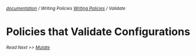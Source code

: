 <small>*[documentation](/README.md#documentation) / Writing Policies [Writing Policies](/documentation/writing-policies.md) / Validate*</small>


# Policies that Validate Configurations 





<small>*Read Next >> [Mutate](/documentation/writing-policies-mutate.md)*</small>